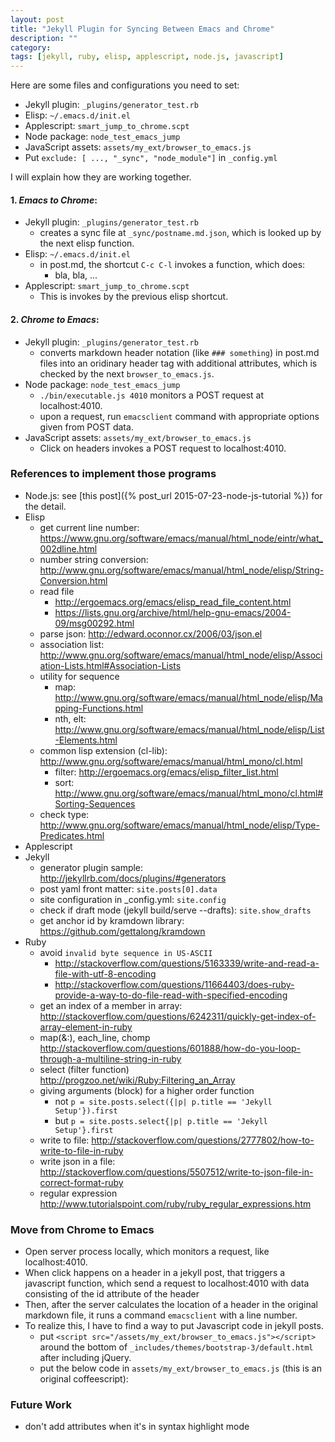 ```yaml
---
layout: post
title: "Jekyll Plugin for Syncing Between Emacs and Chrome"
description: ""
category: 
tags: [jekyll, ruby, elisp, applescript, node.js, javascript]
---
```


Here are some files and configurations you need to set:

- Jekyll plugin: `_plugins/generator_test.rb`
- Elisp: `~/.emacs.d/init.el`
- Applescript: `smart_jump_to_chrome.scpt`
- Node package: `node_test_emacs_jump`
- JavaScript assets: `assets/my_ext/browser_to_emacs.js`
- Put `exclude: [ ..., "_sync", "node_module"]` in `_config.yml`

I will explain how they are working together.

#### 1. _Emacs to Chrome_:

- Jekyll plugin: `_plugins/generator_test.rb`
  - creates a sync file at `_sync/postname.md.json`, which is looked up
	by the next elisp function.
- Elisp: `~/.emacs.d/init.el`
  - in post.md, the shortcut `C-c C-l` invokes a function, which does:
	- bla, bla, ...
- Applescript: `smart_jump_to_chrome.scpt`
  - This is invokes by the previous elisp shortcut.

#### 2. _Chrome to Emacs_:

- Jekyll plugin: `_plugins/generator_test.rb`
  - converts markdown header notation (like `### something`) in post.md files
	into an oridinary header tag with additional attributes, which is checked
	by the next `browser_to_emacs.js`.
- Node package: `node_test_emacs_jump`
  - `./bin/executable.js 4010` monitors a POST request at localhost:4010.
  - upon a request, run `emacsclient` command with appropriate options given from POST data.
- JavaScript assets: `assets/my_ext/browser_to_emacs.js`
  - Click on headers invokes a POST request to localhost:4010.

### References to implement those programs

- Node.js: see [this post]({% post_url 2015-07-23-node-js-tutorial %}) for the detail.
- Elisp
  - get current line number: <https://www.gnu.org/software/emacs/manual/html_node/eintr/what_002dline.html>
  - number string conversion: <http://www.gnu.org/software/emacs/manual/html_node/elisp/String-Conversion.html>
  - read file
	- <http://ergoemacs.org/emacs/elisp_read_file_content.html>
	- <https://lists.gnu.org/archive/html/help-gnu-emacs/2004-09/msg00292.html>
  - parse json: <http://edward.oconnor.cx/2006/03/json.el>
  - association list: <http://www.gnu.org/software/emacs/manual/html_node/elisp/Association-Lists.html#Association-Lists>
  - utility for sequence
	- map: <http://www.gnu.org/software/emacs/manual/html_node/elisp/Mapping-Functions.html>
	- nth, elt: <http://www.gnu.org/software/emacs/manual/html_node/elisp/List-Elements.html>
  - common lisp extension (cl-lib): <http://www.gnu.org/software/emacs/manual/html_mono/cl.html>
	- filter: <http://ergoemacs.org/emacs/elisp_filter_list.html>
	- sort: <http://www.gnu.org/software/emacs/manual/html_mono/cl.html#Sorting-Sequences>
  - check type: <http://www.gnu.org/software/emacs/manual/html_node/elisp/Type-Predicates.html>
- Applescript
- Jekyll
  - generator plugin sample: <http://jekyllrb.com/docs/plugins/#generators>
  - post yaml front matter: `site.posts[0].data`
  - site configuration in _config.yml: `site.config`
  - check if draft mode (jekyll build/serve --drafts): `site.show_drafts`
  - get anchor id by kramdown library: <https://github.com/gettalong/kramdown>
- Ruby
  - avoid `invalid byte sequence in US-ASCII`
	- <http://stackoverflow.com/questions/5163339/write-and-read-a-file-with-utf-8-encoding>
	- <http://stackoverflow.com/questions/11664403/does-ruby-provide-a-way-to-do-file-read-with-specified-encoding>
  - get an index of a member in array: <http://stackoverflow.com/questions/6242311/quickly-get-index-of-array-element-in-ruby>
  - map(&:), each_line, chomp <http://stackoverflow.com/questions/601888/how-do-you-loop-through-a-multiline-string-in-ruby>
  - select (filter function) <http://progzoo.net/wiki/Ruby:Filtering_an_Array>
  - giving arguments (block) for a higher order function
	- not `p = site.posts.select({|p| p.title == 'Jekyll Setup'}).first`
	- but `p = site.posts.select{|p| p.title == 'Jekyll Setup'}.first`
  - write to file: <http://stackoverflow.com/questions/2777802/how-to-write-to-file-in-ruby>
  - write json in a file: <http://stackoverflow.com/questions/5507512/write-to-json-file-in-correct-format-ruby>
  - regular expression <http://www.tutorialspoint.com/ruby/ruby_regular_expressions.htm>

### Move from Chrome to Emacs

- Open server process locally, which monitors a request, like localhost:4010.
- When click happens on a header in a jekyll post, that triggers a javascript function,
  which send a request to localhost:4010 with data consisting of
  the id attribute of the header
- Then, after the server calculates the location of a header in the original markdown file,
  it runs a command `emacsclient` with a line number.
- To realize this, I have to find a way to put Javascript code in jekyll posts.
  - put `<script src="/assets/my_ext/browser_to_emacs.js"></script>` around the bottom of
	`_includes/themes/bootstrap-3/default.html` after including jQuery.
  - put the below code in `assets/my_ext/browser_to_emacs.js`
	(this is an original coffeescript):

### Future Work

- don't add attributes when it's in syntax highlight mode
